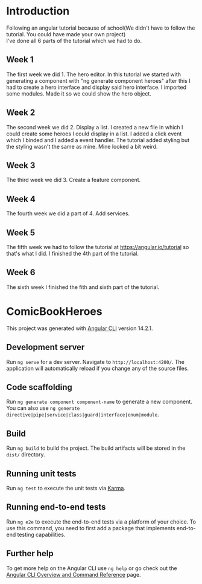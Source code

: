 # Introduction
Following an angular tutorial because of school(We didn't have to follow the tutorial. You could have made your own project)<br>
I've done all 6 parts of the tutorial which we had to do.

## Week 1 
The first week we did 1. The hero editor.
In this tutorial we started with generating a component with "ng generate component heroes" after this I had to create a hero interface and display said hero interface. I imported some modules. Made it so we could show the hero object.
## Week 2
The second week we did 2. Display a list.
I created a new file in which I could create some heroes I could display in a list. I added a click event which I binded and I added a event handler. The tutorial added styling but the styling wasn't the same as mine. Mine looked a bit weird.
## Week 3
The third week we did 3. Create a feature component.
## Week 4
The fourth week we did a part of 4. Add services.
## Week 5
The fifth week we had to follow the tutorial at https://angular.io/tutorial so that's what I did. I finished the 4th part of the tutorial.
## Week 6
The sixth week I finished the fith and sixth part of the tutorial.


# ComicBookHeroes

This project was generated with [Angular CLI](https://github.com/angular/angular-cli) version 14.2.1.

## Development server

Run `ng serve` for a dev server. Navigate to `http://localhost:4200/`. The application will automatically reload if you change any of the source files.

## Code scaffolding

Run `ng generate component component-name` to generate a new component. You can also use `ng generate directive|pipe|service|class|guard|interface|enum|module`.

## Build

Run `ng build` to build the project. The build artifacts will be stored in the `dist/` directory.

## Running unit tests

Run `ng test` to execute the unit tests via [Karma](https://karma-runner.github.io).

## Running end-to-end tests

Run `ng e2e` to execute the end-to-end tests via a platform of your choice. To use this command, you need to first add a package that implements end-to-end testing capabilities.

## Further help

To get more help on the Angular CLI use `ng help` or go check out the [Angular CLI Overview and Command Reference](https://angular.io/cli) page.
